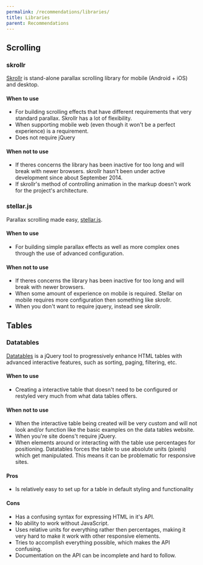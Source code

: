 ```yaml
---
permalink: /recommendations/libraries/
title: Libraries
parent: Recommendations
---
```


## Scrolling
### skrollr
[Skrollr] is stand-alone parallax scrolling library for mobile (Android + iOS) and desktop.

#### When to use
- For building scrolling effects that have different requirements that very standard parallax. Skrollr has a lot of flexibility.
- When supporting mobile web (even though it won't be a perfect experience) is a requirement.
- Does not require jQuery

#### When not to use
- If theres concerns the library has been inactive for too long and will break with newer browsers. skrollr hasn't been under active development since about September 2014.
- If skrollr's method of controlling animation in the markup doesn't work for the project's architecture.

### stellar.js
Parallax scrolling made easy, [stellar.js].

#### When to use
- For building simple parallax effects as well as more complex ones through the use of advanced configuration.

#### When not to use
- If theres concerns the library has been inactive for too long and will break with newer browsers.
- When some amount of experience on mobile is required. Stellar on mobile requires more configuration then something like skrollr.
- When you don't want to require jquery, instead see skrollr.


## Tables
### Datatables
[Datatables] is a jQuery tool to progressively enhance HTML tables with advanced interactive features, such as sorting, paging, filtering, etc. 

#### When to use
- Creating a interactive table that doesn't need to be configured or restyled very much from what data tables offers.

#### When not to use
- When the interactive table being created will be very custom and will not look and/or function like the basic examples on the data tables website.
- When you're site doens't require jQuery.
- When elements around or interacting with the table use percentages for positioning. Datatables forces the table to use absolute units (pixels) which get manipulated. This means it can be problematic for responsive sites.

#### Pros
- Is relatively easy to set up for a table in default styling and functionality

#### Cons
- Has a confusing syntax for expressing HTML in it's API.
- No ability to work without JavaScript.
- Uses relative units for everything rather then percentages, making it very hard to make it work with other responsive elements.
- Tries to accomplish everything possible, which makes the API confusing.
- Documentation on the API can be incomplete and hard to follow.


[Datatables]: https://www.datatables.net
[Skrollr]: http://prinzhorn.github.io/skrollr/
[stellar.js]: http://markdalgleish.com/projects/stellar.js/